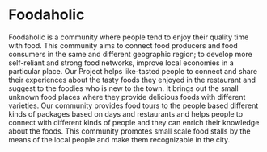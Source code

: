 # Foodaholic

Foodaholic is a community where people tend to enjoy their quality time with food. This community aims to connect food
producers and food consumers in the same and different geographic region; to develop more self-reliant and strong food networks,
improve local economies in a particular place. Our Project helps like-tasted people to connect and share their experiences about the
tasty foods they enjoyed in the restaurant and suggest to the foodies who is new to the town. It brings out the small unknown food
places where they provide delicious foods with different varieties. Our community provides food tours to the people based different
kinds of packages based on days and restaurants and helps people to connect with different kinds of people and they can enrich their
knowledge about the foods. This community promotes small scale food stalls by the means of the local people and make them
recognizable in the city.
